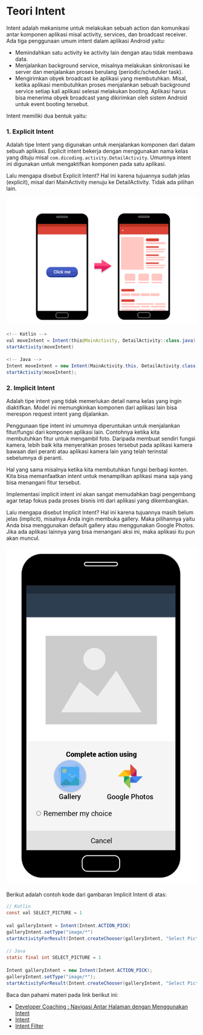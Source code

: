 # Teori Intent

Intent adalah mekanisme untuk melakukan sebuah action dan komunikasi antar komponen aplikasi misal activity, services, dan broadcast receiver. Ada tiga penggunaan umum intent dalam aplikasi Android yaitu:

* Memindahkan satu activity ke activity lain dengan atau tidak membawa data.
* Menjalankan background service, misalnya melakukan sinkronisasi ke server dan menjalankan proses berulang (periodic/scheduler task).
* Mengirimkan obyek broadcast ke aplikasi yang membutuhkan. Misal, ketika aplikasi membutuhkan proses menjalankan sebuah background service setiap kali aplikasi selesai melakukan booting. Aplikasi harus bisa menerima obyek broadcast yang dikirimkan oleh sistem Android untuk event booting tersebut.

Intent memiliki dua bentuk yaitu:

### 1. Explicit Intent

Adalah tipe Intent yang digunakan untuk menjalankan komponen dari dalam sebuah aplikasi. Explicit intent bekerja dengan menggunakan nama kelas yang dituju misal `com.dicoding.activity.DetailActivity`. Umumnya intent ini digunakan untuk mengaktifkan komponen pada satu aplikasi.

Lalu mengapa disebut Explicit Intent? Hal ini karena tujuannya sudah jelas (explicit), misal dari MainActivity menuju ke DetailActivity. Tidak ada pilihan lain.

![ilustration_intent](./assets/img/ilurstration_intent.png)

```java
<!-- Kotlin -->
val moveIntent = Intent(this@MainActivity, DetailActivity::class.java)
startActivity(moveIntent)

<!-- Java -->
Intent moveIntent = new Intent(MainActivity.this, DetailActivity.class);
startActivity(moveIntent);
```


### 2. Implicit Intent
Adalah tipe intent yang tidak memerlukan detail nama kelas yang ingin diaktifkan. Model ini memungkinkan komponen dari aplikasi lain bisa merespon request intent yang dijalankan.

Penggunaan tipe intent ini umumnya diperuntukan untuk menjalankan fitur/fungsi dari komponen aplikasi lain. Contohnya ketika kita membutuhkan fitur untuk mengambil foto. Daripada membuat sendiri fungsi kamera, lebih baik kita menyerahkan proses tersebut pada aplikasi kamera bawaan dari peranti atau aplikasi kamera lain yang telah terinstal sebelumnya di peranti.

Hal yang sama misalnya ketika kita membutuhkan fungsi berbagi konten. Kita bisa memanfaatkan intent untuk menampilkan aplikasi mana saja yang bisa menangani fitur tersebut.

Implementasi implicit intent ini akan sangat memudahkan bagi pengembang agar tetap fokus pada proses bisnis inti dari aplikasi yang dikembangkan.

Lalu mengapa disebut Implicit Intent? Hal ini karena tujuannya masih belum jelas (implicit), misalnya Anda ingin membuka gallery. Maka pilihannya yaitu Anda bisa menggunakan default gallery atau menggunakan Google Photos. Jika ada aplikasi lainnya yang bisa menangani aksi ini, maka aplikasi itu pun akan muncul.

![ilustration_intent](./assets/img/ilustration_intentImplicit.png)

Berikut adalah contoh kode dari gambaran Implicit Intent di atas:

```java
// Kotlin
const val SELECT_PICTURE = 1
 
val galleryIntent = Intent(Intent.ACTION_PICK)
galleryIntent.setType("image/*")
startActivityForResult(Intent.createChooser(galleryIntent, "Select Picture"), SELECT_PICTURE)

// Java
static final int SELECT_PICTURE = 1
 
Intent galleryIntent = new Intent(Intent.ACTION_PICK);
galleryIntent.setType("image/*");
startActivityForResult(Intent.createChooser(galleryIntent, "Select Picture"), SELECT_PICTURE);

```

Baca dan pahami materi pada link berikut ini: 

* [Developer Coaching : Navigasi Antar Halaman dengan Menggunakan Intent](https://youtu.be/i-HQJVlXFi8)
* [Intent](https://developer.android.com/reference/android/content/Intent.html)
* [Intent Filter](https://developer.android.com/guide/components/intents-filters.html)